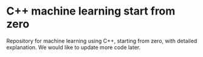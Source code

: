 # C++ machine learning start from zero
Repository for machine learning using C++, starting from zero, with detailed explanation.
We would like to update more code later.
